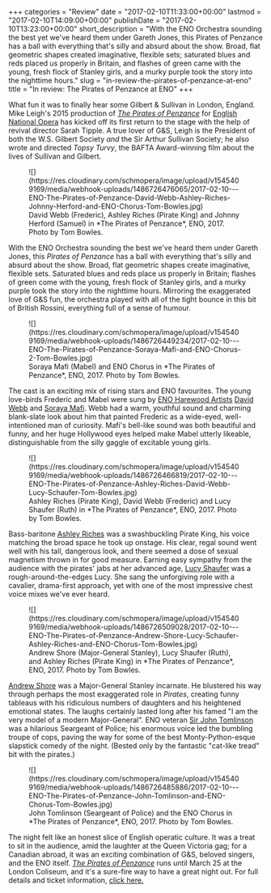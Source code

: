 +++
categories = "Review"
date = "2017-02-10T11:33:00+00:00"
lastmod = "2017-02-10T14:09:00+00:00"
publishDate = "2017-02-10T13:23:00+00:00"
short_description = "With the ENO Orchestra sounding the best yet we&#039;ve heard them under Gareth Jones, this Pirates of Penzance has a ball with everything that&#039;s silly and absurd about the show. Broad, flat geometric shapes created imaginative, flexible sets; saturated blues and reds placed us properly in Britain, and flashes of green came with the young, fresh flock of Stanley girls, and a murky purple took the story into the nighttime hours."
slug = "in-review-the-pirates-of-penzance-at-eno"
title = "In review: The Pirates of Penzance at ENO"
+++

What fun it was to finally hear some Gilbert & Sullivan in London, England. Mike Leigh's 2015 production of [*The Pirates of Penzance*](https://www.eno.org/whats-on/the-pirates-of-penzance/) for [English National Opera](/scene/companies/english-national-opera/) has kicked off its first return to the stage with the help of revival director Sarah Tipple. A true lover of G&S, Leigh is the President of both the W.S. Gilbert Society *and* the Sir Arthur Sullivan Society; he also wrote and directed *Topsy Turvy*, the BAFTA Award-winning film about the lives of Sullivan and Gilbert.

<figure data-type="image">
![](https://res.cloudinary.com/schmopera/image/upload/v1545409169/media/webhook-uploads/1486726476065/2017-02-10---ENO-The-Pirates-of-Penzance-David-Webb-Ashley-Riches-Johnny-Herford-and-ENO-Chorus-Tom-Bowles.jpg)
<figcaption>David Webb (Frederic), Ashley Riches (Pirate King) and Johnny Herford (Samuel) in *The Pirates of Penzance*, ENO, 2017. Photo by Tom Bowles.</figcaption>
</figure>

With the ENO Orchestra sounding the best we've heard them under Gareth Jones, this *Pirates of Penzance* has a ball with everything that's silly and absurd about the show. Broad, flat geometric shapes create imaginative, flexible sets. Saturated blues and reds place us properly in Britain; flashes of green come with the young, fresh flock of Stanley girls, and a murky purple took the story into the nighttime hours. Mirroring the exaggerated love of G&S fun, the orchestra played with all of the tight bounce in this bit of British Rossini, everything full of a sense of humour.

<figure data-type="image">
![](https://res.cloudinary.com/schmopera/image/upload/v1545409169/media/webhook-uploads/1486726449234/2017-02-10---ENO-The-Pirates-of-Penzance-Soraya-Mafi-and-ENO-Chorus-2-Tom-Bowles.jpg)
<figcaption>Soraya Mafi (Mabel) and ENO Chorus in *The Pirates of Penzance*, ENO, 2017. Photo by Tom Bowles.</figcaption>
</figure>

The cast is an exciting mix of rising stars and ENO favourites. The young love-birds Frederic and Mabel were sung by [ENO Harewood Artists](https://www.eno.org/about/professional-development/harewood-artists/) [David Webb](/scene/people/david-webb/) and [Soraya Mafi](/scene/people/soraya-mafi/). Webb had a warm, youthful sound and charming blank-slate look about him that painted Frederic as a wide-eyed, well-intentioned man of curiosity. Mafi's bell-like sound was both beautiful and funny, and her huge Hollywood eyes helped make Mabel utterly likeable, distinguishable from the silly gaggle of excitable young girls.

<figure data-type="image">
![](https://res.cloudinary.com/schmopera/image/upload/v1545409169/media/webhook-uploads/1486726466819/2017-02-10---ENO-The-Pirates-of-Penzance-Ashley-Riches-David-Webb-Lucy-Schaufer-Tom-Bowles.jpg)
<figcaption>Ashley Riches (Pirate King), David Webb (Frederic) and Lucy Shaufer (Ruth) in *The Pirates of Penzance*, ENO, 2017. Photo by Tom Bowles.</figcaption>
</figure>

Bass-baritone [Ashley Riches](/scene/people/ashley-riches/) was a swashbuckling Pirate King, his voice matching the broad space he took up onstage. His clear, regal sound went well with his tall, dangerous look, and there seemed a dose of sexual magnetism thrown in for good measure. Earning easy sympathy from the audience with the pirates' jabs at her advanced age, [Lucy Shaufer](/scene/people/lucy-schaufer/) was a rough-around-the-edges Lucy. She sang the unforgiving role with a cavalier, drama-first approach, yet with one of the most impressive chest voice mixes we've ever heard. 

<figure data-type="image">
![](https://res.cloudinary.com/schmopera/image/upload/v1545409169/media/webhook-uploads/1486726509028/2017-02-10---ENO-The-Pirates-of-Penzance-Andrew-Shore-Lucy-Schaufer-Ashley-Riches-and-ENO-Chorus-Tom-Bowles.jpg)
<figcaption>Andrew Shore (Major-General Stanley), Lucy Shaufer (Ruth), and Ashley Riches (Pirate King) in *The Pirates of Penzance*, ENO, 2017. Photo by Tom Bowles.</figcaption>
</figure>

[Andrew Shore](/scene/people/andrew-shore/) was a Major-General Stanley incarnate. He blustered his way through perhaps the most exaggerated role in *Pirates*, creating funny tableaus with his ridiculous numbers of daughters and his heightened emotional states. The laughs certainly lasted long after his famed "I am the very model of a modern Major-General". ENO veteran [Sir John Tomlinson](/scene/people/john-tomlinson/) was a hilarious Seargeant of Police; his enormous voice led the bumbling troupe of cops, paving the way for some of the best Monty-Python-esque slapstick comedy of the night. (Bested only by the fantastic "cat-like tread" bit with the pirates.)

<figure data-type="image">
![](https://res.cloudinary.com/schmopera/image/upload/v1545409169/media/webhook-uploads/1486726485886/2017-02-10---ENO-The-Pirates-of-Penzance-John-Tomlinson-and-ENO-Chorus-Tom-Bowles.jpg)
<figcaption>John Tomlinson (Seargeant of Police) and the ENO Chorus in *The Pirates of Penzance*, ENO, 2017. Photo by Tom Bowles.</figcaption>
</figure>

The night felt like an honest slice of English operatic culture. It was a treat to sit in the audience, amid the laughter at the Queen Victoria gag; for a Canadian abroad, it was an exciting combination of G&S, beloved singers, and the ENO itself. [*The Pirates of Penzance*](https://www.eno.org/whats-on/the-pirates-of-penzance/) runs until March 25 at the London Coliseum, and it's a sure-fire way to have a great night out. For full details and ticket information, [click here.](https://www.eno.org/whats-on/the-pirates-of-penzance/)
